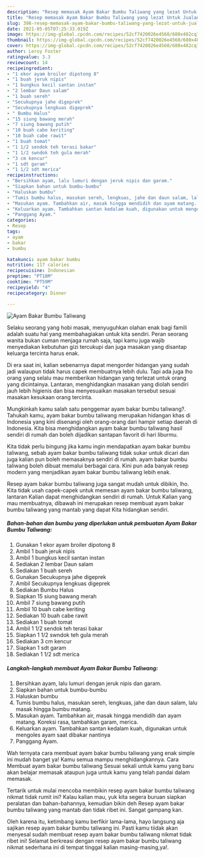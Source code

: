 ```yaml
---
description: "Resep memasak Ayam Bakar Bumbu Taliwang yang lezat Untuk Jualan"
title: "Resep memasak Ayam Bakar Bumbu Taliwang yang lezat Untuk Jualan"
slug: 398-resep-memasak-ayam-bakar-bumbu-taliwang-yang-lezat-untuk-jualan
date: 2021-05-05T07:25:33.019Z
image: https://img-global.cpcdn.com/recipes/52cf7420026e4560/680x482cq70/ayam-bakar-bumbu-taliwang-foto-resep-utama.jpg
thumbnail: https://img-global.cpcdn.com/recipes/52cf7420026e4560/680x482cq70/ayam-bakar-bumbu-taliwang-foto-resep-utama.jpg
cover: https://img-global.cpcdn.com/recipes/52cf7420026e4560/680x482cq70/ayam-bakar-bumbu-taliwang-foto-resep-utama.jpg
author: Leroy Foster
ratingvalue: 3.3
reviewcount: 14
recipeingredient:
- "1 ekor ayam broiler dipotong 8"
- "1 buah jeruk nipis"
- "1 bungkus kecil santan instan"
- "2 lembar Daun salam"
- "1 buah sereh"
- "Secukupnya jahe digeprek"
- "Secukupnya lengkuas digeprek"
- " Bumbu Halus"
- "15 siung bawang merah"
- "7 siung bawang putih"
- "10 buah cabe keriting"
- "10 buah cabe rawit"
- "1 buah tomat"
- "1 1/2 sendok teh terasi bakar"
- "1 1/2 swndok teh gula merah"
- "3 cm kencur"
- "1 sdt garam"
- "1 1/2 sdt merica"
recipeinstructions:
- "Bersihkan ayam, lalu lumuri dengan jeruk nipis dan garam."
- "Siapkan bahan untuk bumbu-bumbu"
- "Haluskan bumbu"
- "Tumis bumbu halus, masukan sereh, lengkuas, jahe dan daun salam, lalu masak hingga bumbu matang."
- "Masukan ayam. Tambahkan air, masak hingga mendidih dan ayam matang. Koreksi rasa, tambahkan garam, merica."
- "Keluarkan ayam. Tambahkan santan kedalam kuah, digunakan untuk mengoles ayam saat dibakar nantinya"
- "Panggang Ayam."
categories:
- Resep
tags:
- ayam
- bakar
- bumbu

katakunci: ayam bakar bumbu 
nutrition: 117 calories
recipecuisine: Indonesian
preptime: "PT18M"
cooktime: "PT59M"
recipeyield: "4"
recipecategory: Dinner

---
```



![Ayam Bakar Bumbu Taliwang](https://img-global.cpcdn.com/recipes/52cf7420026e4560/680x482cq70/ayam-bakar-bumbu-taliwang-foto-resep-utama.jpg)

Selaku seorang yang hobi masak, menyuguhkan olahan enak bagi famili adalah suatu hal yang membahagiakan untuk kita sendiri. Peran seorang  wanita bukan cuman menjaga rumah saja, tapi kamu juga wajib menyediakan kebutuhan gizi tercukupi dan juga masakan yang disantap keluarga tercinta harus enak.

Di era  saat ini, kalian sebenarnya dapat mengorder hidangan yang sudah jadi walaupun tidak harus capek membuatnya lebih dulu. Tapi ada juga lho orang yang selalu mau memberikan hidangan yang terlezat untuk orang yang dicintainya. Lantaran, menghidangkan masakan yang diolah sendiri jauh lebih higienis dan bisa menyesuaikan masakan tersebut sesuai masakan kesukaan orang tercinta. 



Mungkinkah kamu salah satu penggemar ayam bakar bumbu taliwang?. Tahukah kamu, ayam bakar bumbu taliwang merupakan hidangan khas di Indonesia yang kini disenangi oleh orang-orang dari hampir setiap daerah di Indonesia. Kita bisa menghidangkan ayam bakar bumbu taliwang hasil sendiri di rumah dan boleh dijadikan santapan favorit di hari liburmu.

Kita tidak perlu bingung jika kamu ingin mendapatkan ayam bakar bumbu taliwang, sebab ayam bakar bumbu taliwang tidak sukar untuk dicari dan juga kalian pun boleh memasaknya sendiri di rumah. ayam bakar bumbu taliwang boleh dibuat memalui berbagai cara. Kini pun ada banyak resep modern yang menjadikan ayam bakar bumbu taliwang lebih enak.

Resep ayam bakar bumbu taliwang juga sangat mudah untuk dibikin, lho. Kita tidak usah capek-capek untuk memesan ayam bakar bumbu taliwang, lantaran Kalian dapat menghidangkan sendiri di rumah. Untuk Kalian yang mau membuatnya, dibawah ini merupakan resep membuat ayam bakar bumbu taliwang yang mantab yang dapat Kita hidangkan sendiri.

<!--inarticleads1-->

##### Bahan-bahan dan bumbu yang diperlukan untuk pembuatan Ayam Bakar Bumbu Taliwang:

1. Gunakan 1 ekor ayam broiler dipotong 8
1. Ambil 1 buah jeruk nipis
1. Ambil 1 bungkus kecil santan instan
1. Sediakan 2 lembar Daun salam
1. Sediakan 1 buah sereh
1. Gunakan Secukupnya jahe digeprek
1. Ambil Secukupnya lengkuas digeprek
1. Sediakan  Bumbu Halus
1. Siapkan 15 siung bawang merah
1. Ambil 7 siung bawang putih
1. Ambil 10 buah cabe keriting
1. Sediakan 10 buah cabe rawit
1. Sediakan 1 buah tomat
1. Ambil 1 1/2 sendok teh terasi bakar
1. Siapkan 1 1/2 swndok teh gula merah
1. Sediakan 3 cm kencur
1. Siapkan 1 sdt garam
1. Sediakan 1 1/2 sdt merica




<!--inarticleads2-->

##### Langkah-langkah membuat Ayam Bakar Bumbu Taliwang:

1. Bersihkan ayam, lalu lumuri dengan jeruk nipis dan garam.
1. Siapkan bahan untuk bumbu-bumbu
1. Haluskan bumbu
1. Tumis bumbu halus, masukan sereh, lengkuas, jahe dan daun salam, lalu masak hingga bumbu matang.
1. Masukan ayam. Tambahkan air, masak hingga mendidih dan ayam matang. Koreksi rasa, tambahkan garam, merica.
1. Keluarkan ayam. Tambahkan santan kedalam kuah, digunakan untuk mengoles ayam saat dibakar nantinya
1. Panggang Ayam.




Wah ternyata cara membuat ayam bakar bumbu taliwang yang enak simple ini mudah banget ya! Kamu semua mampu menghidangkannya. Cara Membuat ayam bakar bumbu taliwang Sesuai sekali untuk kamu yang baru akan belajar memasak ataupun juga untuk kamu yang telah pandai dalam memasak.

Tertarik untuk mulai mencoba membikin resep ayam bakar bumbu taliwang nikmat tidak rumit ini? Kalau kalian mau, yuk kita segera buruan siapkan peralatan dan bahan-bahannya, kemudian bikin deh Resep ayam bakar bumbu taliwang yang mantab dan tidak ribet ini. Sangat gampang kan. 

Oleh karena itu, ketimbang kamu berfikir lama-lama, hayo langsung aja sajikan resep ayam bakar bumbu taliwang ini. Pasti kamu tiidak akan menyesal sudah membuat resep ayam bakar bumbu taliwang nikmat tidak ribet ini! Selamat berkreasi dengan resep ayam bakar bumbu taliwang nikmat sederhana ini di tempat tinggal kalian masing-masing,ya!.

